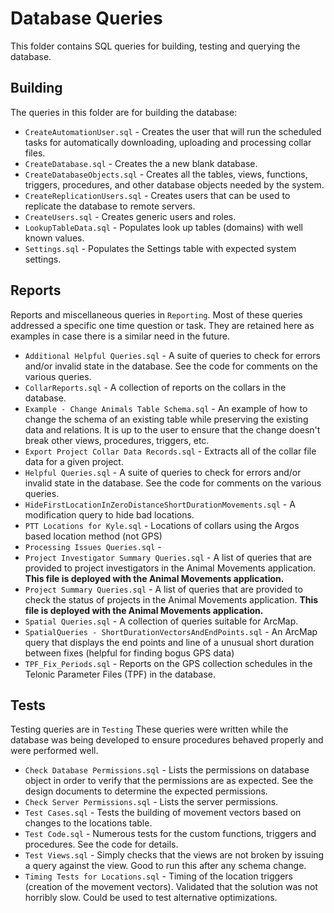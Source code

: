 
# Database Queries

This folder contains SQL queries for building, testing and querying the
database.

## Building

The queries in this folder are for building the database:

* `CreateAutomationUser.sql` -  Creates the user that will run the scheduled
  tasks for automatically downloading, uploading and processing collar files.
* `CreateDatabase.sql` - Creates the a new blank database.
* `CreateDatabaseObjects.sql` - Creates all the tables, views, functions,
  triggers, procedures, and other database objects needed by the system.
* `CreateReplicationUsers.sql` - Creates users that can be used to replicate
  the database to remote servers.
* `CreateUsers.sql` - Creates generic users and roles. 
* `LookupTableData.sql` - Populates look up tables (domains) with well known
  values.
* `Settings.sql` - Populates the Settings table with expected system settings.

## Reports

Reports and miscellaneous queries in `Reporting`.
Most of these queries addressed a specific one time question or task.  They
are retained here as examples in case there is a similar need in the future.

* `Additional Helpful Queries.sql` - A suite of queries to check for errors
  and/or invalid state in the database.  See the code for comments on the
  various queries. 
* `CollarReports.sql` - A collection of reports on the collars in the
  database.
* `Example - Change Animals Table Schema.sql` - An example of how to change
  the schema of an existing table while preserving the existing data and
  relations. It is up to the user to ensure that the change doesn't break
  other views, procedures, triggers, etc.
* `Export Project Collar Data Records.sql` - Extracts all of the collar file
  data for a given project.
* `Helpful Queries.sql` - A suite of queries to check for errors and/or
  invalid state in the database.  See the code for comments on the various
  queries. 
* `HideFirstLocationInZeroDistanceShortDurationMovements.sql` - A modification
  query to hide bad locations.
* `PTT Locations for Kyle.sql` - Locations of collars using the Argos
  based location method (not GPS)
* `Processing Issues Queries.sql` - 
* `Project Investigator Summary Queries.sql` - A list of queries that are
  provided to project investigators in the Animal Movements application.
  **This file is deployed with the Animal Movements application.**
* `Project Summary Queries.sql` - A list of queries that are provided to check
  the status of projects in the Animal Movements application.
  **This file is deployed with the Animal Movements application.**
* `Spatial Queries.sql` - A collection of queries suitable for ArcMap.
* `SpatialQueries - ShortDurationVectorsAndEndPoints.sql` - An ArcMap
  query that displays the end points and line of a unusual short duration
  between fixes (helpful for finding bogus GPS data)
* `TPF_Fix_Periods.sql` - Reports on the GPS collection schedules in the
  Telonic Parameter Files (TPF) in the database.

## Tests

Testing queries are in `Testing`
These queries were written while the database was being developed to ensure
procedures behaved properly and were performed well.

* `Check Database Permissions.sql` - Lists the permissions on database object
  in order to verify that the permissions are as expected. See the design
  documents to determine the expected permissions.
* `Check Server Permissions.sql` - Lists the server permissions.
* `Test Cases.sql` - Tests the building of movement vectors based on changes
  to the locations table.
* `Test Code.sql` - Numerous tests for the custom functions, triggers and
  procedures.  See the code for details.
* `Test Views.sql` - Simply checks that the views are not broken by issuing
  a query against the view.  Good to run this after any schema change.
* `Timing Tests for Locations.sql` - Timing of the location triggers 
  (creation of the movement vectors).  Validated that the solution was not
  horribly slow. Could be used to test alternative optimizations.
